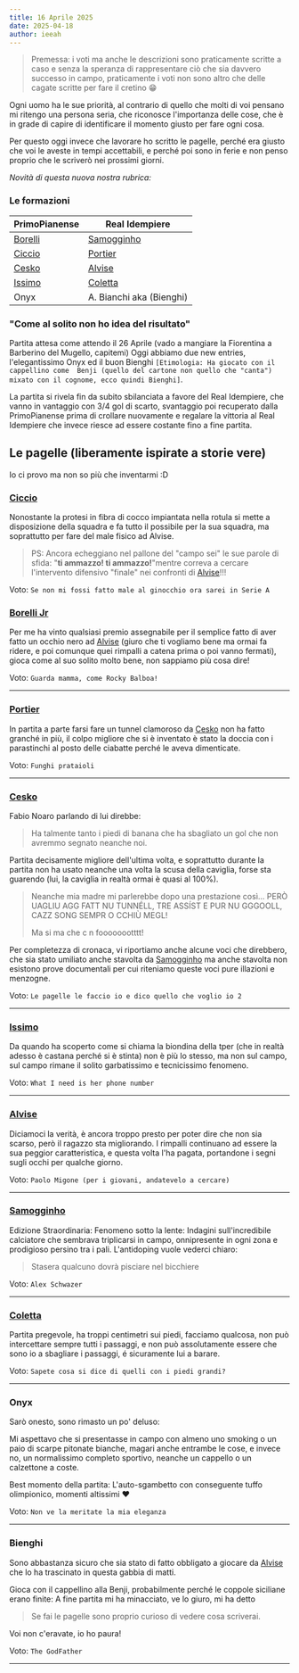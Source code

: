 ```yaml
---
title: 16 Aprile 2025
date: 2025-04-18
author: ieeah
---
```


> Premessa: i voti ma anche le descrizioni sono praticamente scritte a caso e senza la speranza di rappresentare ciò che
sia davvero successo in campo, praticamente i voti non sono altro che delle cagate scritte per fare il cretino 😁

Ogni uomo ha le sue priorità, al contrario di quello che molti di voi pensano mi ritengo una persona seria, che
riconosce l'importanza delle cose, che è in grade di capire di identificare il momento giusto per fare ogni cosa.

Per questo oggi invece che lavorare ho scritto le pagelle, perché era giusto che voi le aveste in tempi accettabili, e 
perché poi sono in ferie e non penso proprio che le scriverò nei prossimi giorni.

_Novità di questa nuova nostra rubrica:_

### Le formazioni

| PrimoPianense                   | Real Idempiere                       |
|--------------------------------|--------------------------------------|
| [Borelli](/players/it/borelli)  | [Samogginho](/players/it/samogginho) |
| [Ciccio](/players/it/ciccio)    | [Portier](/players/it/portier)       |
| [Cesko](/players/it/cesko)      | [Alvise](/players/it/zingales)       |
| [Issimo](/players/it/issimo)    | [Coletta](/players/it/coletta)       |
| Onyx                              | A. Bianchi aka (Bienghi)               |

### "Come al solito non ho idea del risultato"

Partita attesa come attendo il 26 Aprile (vado a mangiare la Fiorentina a Barberino del Mugello, capitemi)
Oggi abbiamo due new entries, l'elegantissimo Onyx ed il buon Bienghi `[Etimologia: Ha giocato con il cappellino come 
Benji (quello del cartone non quello che "canta") mixato con il cognome, ecco quindi Bienghi]`.

La partita si rivela fin da subito sbilanciata a favore del Real Idempiere, che vanno in vantaggio con 3/4 gol di scarto,
svantaggio poi recuperato dalla PrimoPianense prima di crollare nuovamente e regalare la vittoria al Real Idempiere che
 invece riesce ad essere costante fino a fine partita.

## Le pagelle (liberamente ispirate a storie vere)

Io ci provo ma non so più che inventarmi :D

### [Ciccio](/players/it/ciccio)

Nonostante la protesi in fibra di cocco impiantata nella rotula si mette a disposizione della squadra e fa tutto il 
possibile per la sua squadra, ma soprattutto per fare del male fisico ad Alvise.

> PS: Ancora echeggiano nel pallone del "campo sei" le sue parole di sfida: "**ti ammazzo! ti ammazzo!**"mentre correva 
> a cercare l'intervento difensivo "finale" nei confronti di [Alvise](/players/it/zingales)!!!

Voto: `Se non mi fossi fatto male al ginocchio ora sarei in Serie A`

### [Borelli Jr](/players/it/borelli)

Per me ha vinto qualsiasi premio assegnabile per il semplice fatto di aver fatto un occhio nero ad 
[Alvise](/players/it/zingales) (giuro che ti vogliamo bene ma ormai fa ridere, e poi comunque quei rimpalli a catena 
prima o poi vanno fermati), gioca come al suo solito molto bene, non sappiamo più cosa dire!

Voto: `Guarda mamma, come Rocky Balboa!`

---

### [Portier](/players/it/portier)

In partita a parte farsi fare un tunnel clamoroso da [Cesko](/players/it/cesko) non ha fatto granché in più, il 
colpo migliore che si è inventato è stato la doccia con i parastinchi al posto delle ciabatte perché le aveva dimenticate.

Voto: `Funghi prataioli`

---

### [Cesko](/players/it/cesko)

Fabio Noaro parlando di lui direbbe:
> Ha talmente tanto i piedi di banana che ha sbagliato un gol che non avremmo segnato neanche noi.

Partita decisamente migliore dell'ultima volta, e soprattutto durante la partita non ha usato neanche una volta la scusa 
della caviglia, forse sta guarendo (lui, la caviglia in realtà ormai è quasi al 100%).


> Neanche mia madre mi parlerebbe dopo una prestazione così...
> PERÒ UAGLIU AGG FATT NU TUNNÉLL, TRE ASSÍST E PUR NU GGGOOLL, CAZZ SONG SEMPR O CCHIÙ MEGL!
>
> Ma si ma che c n foooooootttt!

Per completezza di cronaca, vi riportiamo anche alcune voci che direbbero, che sia stato umiliato anche stavolta da [Samogginho](/players/it/samogginho) ma anche stavolta non esistono prove documentali per cui riteniamo queste voci pure illazioni e menzogne.

Voto: `Le pagelle le faccio io e dico quello che voglio io 2`

---

### [Issimo](/players/it/issimo)

Da quando ha scoperto come si chiama la biondina della tper (che in realtà adesso è castana perché si è stinta) non è più 
lo stesso, ma non sul campo, sul campo rimane il solito garbatissimo e tecnicissimo fenomeno.

Voto: `What I need is her phone number`

---

### [Alvise](/players/it/zingales)

Diciamoci la verità, è ancora troppo presto per poter dire che non sia scarso, però il ragazzo sta migliorando.
I rimpalli continuano ad essere la sua peggior caratteristica, e questa volta l'ha pagata, portandone i segni sugli occhi 
per qualche giorno.

Voto: `Paolo Migone (per i giovani, andatevelo a cercare)`

---

### [Samogginho](/players/it/samogginho)

Edizione Straordinaria:
Fenomeno sotto la lente: Indagini sull'incredibile calciatore che sembrava triplicarsi in campo, onnipresente in ogni
zona e prodigioso persino tra i pali. L'antidoping vuole vederci chiaro:

> Stasera qualcuno dovrà pisciare nel bicchiere

Voto: `Alex Schwazer`

---

### [Coletta](/players/it/coletta)

Partita pregevole, ha troppi centimetri sui piedi, facciamo qualcosa, non può intercettare sempre tutti i passaggi, e 
non può assolutamente essere che sono io a sbagliare i passaggi, é sicuramente lui a barare.

Voto: `Sapete cosa si dice di quelli con i piedi grandi?`

---

### Onyx

Sarò onesto, sono rimasto un po' deluso:

Mi aspettavo che si presentasse in campo con almeno uno smoking o un paio di scarpe pitonate bianche, magari anche 
entrambe le cose, e invece no, un normalissimo completo sportivo, neanche un cappello o un calzettone a coste.

Best momento della partita: L'auto-sgambetto con conseguente tuffo olimpionico, momenti altissimi ❤️

Voto: `Non ve la meritate la mia eleganza`

---

### Bienghi

Sono abbastanza sicuro che sia stato di fatto obbligato a giocare da [Alvise](/players/it/zingales) che lo ha 
trascinato in questa gabbia di matti.

Gioca con il cappellino alla Benji, probabilmente perché le coppole siciliane erano finite:
A fine partita mi ha minacciato, ve lo giuro, mi ha detto

> Se fai le pagelle sono proprio curioso di vedere cosa scriverai.

Voi non c'eravate, io ho paura!

Voto: `The GodFather`

---
